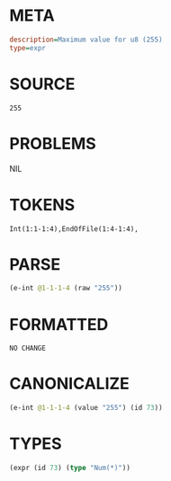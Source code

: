 # META
~~~ini
description=Maximum value for u8 (255)
type=expr
~~~
# SOURCE
~~~roc
255
~~~
# PROBLEMS
NIL
# TOKENS
~~~zig
Int(1:1-1:4),EndOfFile(1:4-1:4),
~~~
# PARSE
~~~clojure
(e-int @1-1-1-4 (raw "255"))
~~~
# FORMATTED
~~~roc
NO CHANGE
~~~
# CANONICALIZE
~~~clojure
(e-int @1-1-1-4 (value "255") (id 73))
~~~
# TYPES
~~~clojure
(expr (id 73) (type "Num(*)"))
~~~
